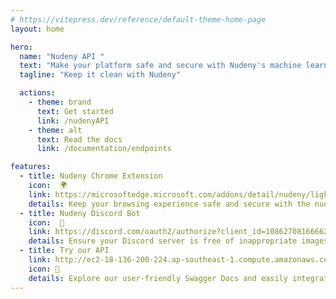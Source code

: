 ```yaml
---
# https://vitepress.dev/reference/default-theme-home-page
layout: home

hero:
  name: "Nudeny API "
  text: "Make your platform safe and secure with Nudeny's machine learning capabilities"
  tagline: "Keep it clean with Nudeny"

  actions:
    - theme: brand
      text: Get started
      link: /nudenyAPI
    - theme: alt
      text: Read the docs
      link: /documentation/endpoints

features:
  - title: Nudeny Chrome Extension 
    icon:  🌍
    link: https://microsoftedge.microsoft.com/addons/detail/nudeny/ligkpogkigdnjhclanjfjniekbnkibcj?fbclid=IwAR3z5kcqHawLB4dVY7NfGp2jUaJW7ila3jyeckpAb_hBcuHimtVkfxa-hkA
    details: Keep your browsing experience safe and secure with the nudeny Chrome extension - stop inappropriate content in its tracks. 
  - title: Nudeny Discord Bot
    icon:  🤖
    link: https://discord.com/oauth2/authorize?client_id=1086270816666263654&permissions=534723950710&scope=bot&fbclid=IwAR0aO48nWx5Yo2a4ngP5is-DXdTMhPwaCSpFLFz7qQsl5p_yE72jlIboUI8
    details: Ensure your Discord server is free of inappropriate images with the nudeny bot - try it out now for a seamless moderation experience.
  - title: Try our API
    link: http://ec2-18-136-200-224.ap-southeast-1.compute.amazonaws.com/docs?fbclid=IwAR2iAvAchar52BZ6qejfRoUfCItOumsHDZV3gmREVMCPgzLWQkCYNOAkIAs
    icon: 🚀
    details: Explore our user-friendly Swagger Docs and easily integrate the "nudeny" API's powerful machine learning-based nudity detection and classification into your application to keep your content safe and secure.
---
```


